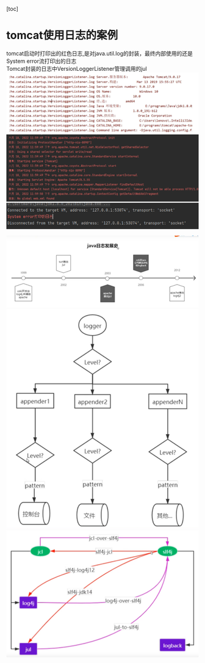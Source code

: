 [toc]

# tomcat使用日志的案例
tomcat启动时打印出的红色日志,是对java.util.log的封装，最终内部使用的还是System error流打印出的日志  
Tomcat封装的日志中VersionLoggerListener管理调用的jul
![Tomcat启动时显示的日志](./pic/tomcat日志.png)    
![Tomcat启动时显示的日志](./pic/tomcat启动的时候打印的日志.png)  
![System eror打印出的日志](./pic/System%20error打印出的显示日志.png) 

![java日志体系发展史](./pic/java日志体系发展史.png)
![日志体系的关键组成](./pic/日志体系的关键组成.png)  
![日志间的切换关系](./pic/日志间的切换关系.png) 

